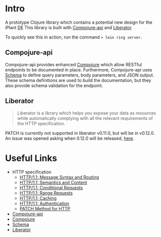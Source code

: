 # Intro

A prototype Clojure library which contains a potential new design for the iPlant 
<abbr title="Discovery Environment">DE</abbr> 
This library is built with [Compojure-api](https://github.com/metosin/compojure-api) and 
[Liberator](http://clojure-liberator.github.io/liberator/).

To quickly see this in action, run the command `> lein ring server`. 

## Compojure-api
Compojure-api provides enhanced [Compojure](https://github.com/weavejester/compojure) which allow
 RESTful endpoints to be documented in place. Furthermore, Compojure-api uses [Schema](https://github.com/Prismatic/schema) 
 to define query parameters, body parameters, and JSON output. These schema definitions are used 
 to build the documentation, but they also provide schema validation for the endpoint.
 
## Liberator
> Liberator is a library which helps you expose your data as resources while automatically 
> complying with all the relevant requirements of the HTTP specification. 

PATCH is currently not supported in liberator v0.11.0, but will be in v0.12.0. 
An issue was opened asking when 0.12.0 will be released, 
[here](https://github.com/clojure-liberator/liberator/issues/135).

# Useful Links
* HTTP specification
    * [HTTP/1.1: Message Syntax and Routing](http://tools.ietf.org/html/rfc7230)
    * [HTTP/1.1: Semantics and Content](http://tools.ietf.org/html/rfc7231)
    * [HTTP/1.1: Conditional Requests](http://tools.ietf.org/html/rfc7232)
    * [HTTP/1.1: Range Requests](http://tools.ietf.org/html/rfc7233)
    * [HTTP/1.1: Caching](http://tools.ietf.org/html/rfc7234)
    * [HTTP/1.1: Authentication](http://tools.ietf.org/html/rfc7235)
    * [PATCH Method for HTTP](http://tools.ietf.org/html/rfc5789)
* [Compojure-api](https://github.com/metosin/compojure-api) 
* [Compojure](https://github.com/weavejester/compojure)
* [Schema](https://github.com/Prismatic/schema) 
* [Liberator](http://clojure-liberator.github.io/liberator/)

